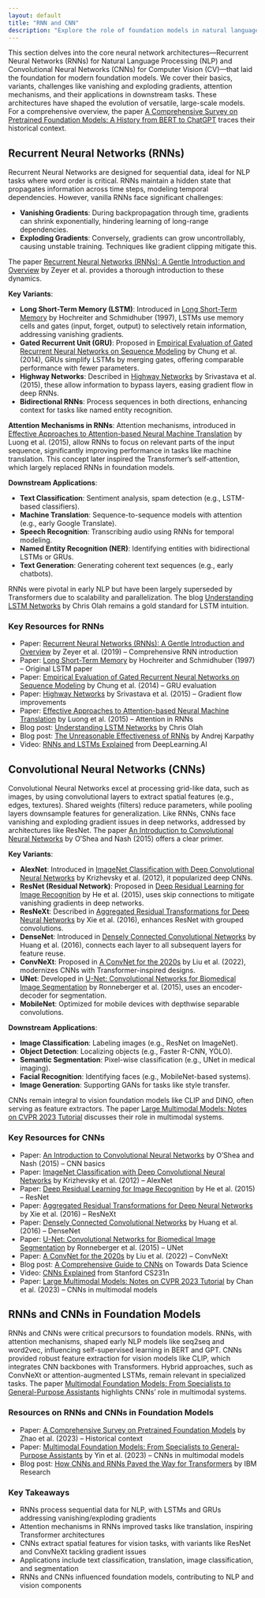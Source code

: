 ```yaml
---
layout: default
title: "RNN and CNN"
description: "Explore the role of foundation models in natural language processing and computer vision tasks."
---
```


<link rel="stylesheet" href="{{ '/assets/css/section-academic.css' | relative_url }}">

<div class="key-concept">
  This section delves into the core neural network architectures—Recurrent Neural Networks (RNNs) for Natural Language Processing (NLP) and Convolutional Neural Networks (CNNs) for Computer Vision (CV)—that laid the foundation for modern foundation models. We cover their basics, variants, challenges like vanishing and exploding gradients, attention mechanisms, and their applications in downstream tasks. These architectures have shaped the evolution of versatile, large-scale models. For a comprehensive overview, the paper <a href="https://arxiv.org/abs/2302.09419">A Comprehensive Survey on Pretrained Foundation Models: A History from BERT to ChatGPT</a> traces their historical context.
</div>

<h2 id="recurrent-neural-networks">Recurrent Neural Networks (RNNs)</h2>

Recurrent Neural Networks are designed for sequential data, ideal for NLP tasks where word order is critical. RNNs maintain a hidden state that propagates information across time steps, modeling temporal dependencies. However, vanilla RNNs face significant challenges:

- **Vanishing Gradients**: During backpropagation through time, gradients can shrink exponentially, hindering learning of long-range dependencies.
- **Exploding Gradients**: Conversely, gradients can grow uncontrollably, causing unstable training. Techniques like gradient clipping mitigate this.

The paper <a href="https://arxiv.org/abs/1909.00029">Recurrent Neural Networks (RNNs): A Gentle Introduction and Overview</a> by Zeyer et al. provides a thorough introduction to these dynamics.

**Key Variants**:

- **Long Short-Term Memory (LSTM)**: Introduced in <a href="https://www.bioinf.jku.at/publications/older/2604.pdf">Long Short-Term Memory</a> by Hochreiter and Schmidhuber (1997), LSTMs use memory cells and gates (input, forget, output) to selectively retain information, addressing vanishing gradients.
- **Gated Recurrent Unit (GRU)**: Proposed in <a href="https://arxiv.org/abs/1412.3555">Empirical Evaluation of Gated Recurrent Neural Networks on Sequence Modeling</a> by Chung et al. (2014), GRUs simplify LSTMs by merging gates, offering comparable performance with fewer parameters.
- **Highway Networks**: Described in <a href="https://arxiv.org/abs/1505.00387">Highway Networks</a> by Srivastava et al. (2015), these allow information to bypass layers, easing gradient flow in deep RNNs.
- **Bidirectional RNNs**: Process sequences in both directions, enhancing context for tasks like named entity recognition.

**Attention Mechanisms in RNNs**:
Attention mechanisms, introduced in <a href="https://arxiv.org/abs/1508.04025">Effective Approaches to Attention-based Neural Machine Translation</a> by Luong et al. (2015), allow RNNs to focus on relevant parts of the input sequence, significantly improving performance in tasks like machine translation. This concept later inspired the Transformer’s self-attention, which largely replaced RNNs in foundation models.

**Downstream Applications**:

- **Text Classification**: Sentiment analysis, spam detection (e.g., LSTM-based classifiers).
- **Machine Translation**: Sequence-to-sequence models with attention (e.g., early Google Translate).
- **Speech Recognition**: Transcribing audio using RNNs for temporal modeling.
- **Named Entity Recognition (NER)**: Identifying entities with bidirectional LSTMs or GRUs.
- **Text Generation**: Generating coherent text sequences (e.g., early chatbots).

RNNs were pivotal in early NLP but have been largely superseded by Transformers due to scalability and parallelization. The blog <a href="https://colah.github.io/posts/2015-08-Understanding-LSTMs/">Understanding LSTM Networks</a> by Chris Olah remains a gold standard for LSTM intuition.

<div class="resource-links">
  <h3>Key Resources for RNNs</h3>
  <ul>
    <li>Paper: <a href="https://arxiv.org/abs/1909.00029">Recurrent Neural Networks (RNNs): A Gentle Introduction and Overview</a> by Zeyer et al. (2019) – Comprehensive RNN introduction</li>
    <li>Paper: <a href="https://www.bioinf.jku.at/publications/older/2604.pdf">Long Short-Term Memory</a> by Hochreiter and Schmidhuber (1997) – Original LSTM paper</li>
    <li>Paper: <a href="https://arxiv.org/abs/1412.3555">Empirical Evaluation of Gated Recurrent Neural Networks on Sequence Modeling</a> by Chung et al. (2014) – GRU evaluation</li>
    <li>Paper: <a href="https://arxiv.org/abs/1505.00387">Highway Networks</a> by Srivastava et al. (2015) – Gradient flow improvements</li>
    <li>Paper: <a href="https://arxiv.org/abs/1508.04025">Effective Approaches to Attention-based Neural Machine Translation</a> by Luong et al. (2015) – Attention in RNNs</li>
    <li>Blog post: <a href="https://colah.github.io/posts/2015-08-Understanding-LSTMs/">Understanding LSTM Networks</a> by Chris Olah</li>
    <li>Blog post: <a href="https://karpathy.github.io/2015/05/21/rnn-effectiveness/">The Unreasonable Effectiveness of RNNs</a> by Andrej Karpathy</li>
    <li>Video: <a href="https://www.youtube.com/watch?v=WCUNPb-5EYI">RNNs and LSTMs Explained</a> from DeepLearning.AI</li>
  </ul>
</div>

<h2 id="convolutional-neural-networks">Convolutional Neural Networks (CNNs)</h2>

Convolutional Neural Networks excel at processing grid-like data, such as images, by using convolutional layers to extract spatial features (e.g., edges, textures). Shared weights (filters) reduce parameters, while pooling layers downsample features for generalization. Like RNNs, CNNs face vanishing and exploding gradient issues in deep networks, addressed by architectures like ResNet. The paper <a href="https://arxiv.org/abs/1511.08458">An Introduction to Convolutional Neural Networks</a> by O’Shea and Nash (2015) offers a clear primer.

**Key Variants**:

- **AlexNet**: Introduced in <a href="https://papers.nips.cc/paper/2012/file/c399862d3b9d6b76c8436e924a68c45b-Paper.pdf">ImageNet Classification with Deep Convolutional Neural Networks</a> by Krizhevsky et al. (2012), it popularized deep CNNs.
- **ResNet (Residual Network)**: Proposed in <a href="https://arxiv.org/abs/1512.03385">Deep Residual Learning for Image Recognition</a> by He et al. (2015), uses skip connections to mitigate vanishing gradients in deep networks.
- **ResNeXt**: Described in <a href="https://arxiv.org/abs/1611.05431">Aggregated Residual Transformations for Deep Neural Networks</a> by Xie et al. (2016), enhances ResNet with grouped convolutions.
- **DenseNet**: Introduced in <a href="https://arxiv.org/abs/1608.06993">Densely Connected Convolutional Networks</a> by Huang et al. (2016), connects each layer to all subsequent layers for feature reuse.
- **ConvNeXt**: Proposed in <a href="https://arxiv.org/abs/2201.03545">A ConvNet for the 2020s</a> by Liu et al. (2022), modernizes CNNs with Transformer-inspired designs.
- **UNet**: Developed in <a href="https://arxiv.org/abs/1505.04597">U-Net: Convolutional Networks for Biomedical Image Segmentation</a> by Ronneberger et al. (2015), uses an encoder-decoder for segmentation.
- **MobileNet**: Optimized for mobile devices with depthwise separable convolutions.

**Downstream Applications**:

- **Image Classification**: Labeling images (e.g., ResNet on ImageNet).
- **Object Detection**: Localizing objects (e.g., Faster R-CNN, YOLO).
- **Semantic Segmentation**: Pixel-wise classification (e.g., UNet in medical imaging).
- **Facial Recognition**: Identifying faces (e.g., MobileNet-based systems).
- **Image Generation**: Supporting GANs for tasks like style transfer.

CNNs remain integral to vision foundation models like CLIP and DINO, often serving as feature extractors. The paper <a href="https://arxiv.org/abs/2307.06942">Large Multimodal Models: Notes on CVPR 2023 Tutorial</a> discusses their role in multimodal systems.

<div class="resource-links">
  <h3>Key Resources for CNNs</h3>
  <ul>
    <li>Paper: <a href="https://arxiv.org/abs/1511.08458">An Introduction to Convolutional Neural Networks</a> by O’Shea and Nash (2015) – CNN basics</li>
    <li>Paper: <a href="https://papers.nips.cc/paper/2012/file/c399862d3b9d6b76c8436e924a68c45b-Paper.pdf">ImageNet Classification with Deep Convolutional Neural Networks</a> by Krizhevsky et al. (2012) – AlexNet</li>
    <li>Paper: <a href="https://arxiv.org/abs/1512.03385">Deep Residual Learning for Image Recognition</a> by He et al. (2015) – ResNet</li>
    <li>Paper: <a href="https://arxiv.org/abs/1611.05431">Aggregated Residual Transformations for Deep Neural Networks</a> by Xie et al. (2016) – ResNeXt</li>
    <li>Paper: <a href="https://arxiv.org/abs/1608.06993">Densely Connected Convolutional Networks</a> by Huang et al. (2016) – DenseNet</li>
    <li>Paper: <a href="https://arxiv.org/abs/1505.04597">U-Net: Convolutional Networks for Biomedical Image Segmentation</a> by Ronneberger et al. (2015) – UNet</li>
    <li>Paper: <a href="https://arxiv.org/abs/2201.03545">A ConvNet for the 2020s</a> by Liu et al. (2022) – ConvNeXt</li>
    <li>Blog post: <a href="https://towardsdatascience.com/a-comprehensive-guide-to-convolutional-neural-networks-the-eli5-way-3bd2b1164a53">A Comprehensive Guide to CNNs</a> on Towards Data Science</li>
    <li>Video: <a href="https://www.youtube.com/watch?v=ArPaAXj9IVg">CNNs Explained</a> from Stanford CS231n</li>
    <li>Paper: <a href="https://arxiv.org/abs/2307.06942">Large Multimodal Models: Notes on CVPR 2023 Tutorial</a> by Chan et al. (2023) – CNNs in multimodal models</li>
  </ul>
</div>

<h2 id="rnn-cnn-in-foundation-models">RNNs and CNNs in Foundation Models</h2>

RNNs and CNNs were critical precursors to foundation models. RNNs, with attention mechanisms, shaped early NLP models like seq2seq and word2vec, influencing self-supervised learning in BERT and GPT. CNNs provided robust feature extraction for vision models like CLIP, which integrates CNN backbones with Transformers. Hybrid approaches, such as ConvNeXt or attention-augmented LSTMs, remain relevant in specialized tasks. The paper <a href="https://arxiv.org/abs/2309.10415">Multimodal Foundation Models: From Specialists to General-Purpose Assistants</a> highlights CNNs’ role in multimodal systems.

<div class="resource-links">
  <h3>Resources on RNNs and CNNs in Foundation Models</h3>
  <ul>
    <li>Paper: <a href="https://arxiv.org/abs/2302.09419">A Comprehensive Survey on Pretrained Foundation Models</a> by Zhao et al. (2023) – Historical context</li>
    <li>Paper: <a href="https://arxiv.org/abs/2309.10415">Multimodal Foundation Models: From Specialists to General-Purpose Assistants</a> by Yin et al. (2023) – CNNs in multimodal models</li>
    <li>Blog post: <a href="https://www.ibm.com/blog/how-cnns-and-rnns-paved-the-way-for-transformers/">How CNNs and RNNs Paved the Way for Transformers</a> by IBM Research</li>
  </ul>
</div>

<div class="summary-section">
  <h3>Key Takeaways</h3>
  <ul>
    <li>RNNs process sequential data for NLP, with LSTMs and GRUs addressing vanishing/exploding gradients</li>
    <li>Attention mechanisms in RNNs improved tasks like translation, inspiring Transformer architectures</li>
    <li>CNNs extract spatial features for vision tasks, with variants like ResNet and ConvNeXt tackling gradient issues</li>
    <li>Applications include text classification, translation, image classification, and segmentation</li>
    <li>RNNs and CNNs influenced foundation models, contributing to NLP and vision components</li>
  </ul>
</div>

<script>
  window.prevSection = "/content/handbooks/foundation-models/section2/";
  window.nextSection = "/content/handbooks/foundation-models/section4/";
</script>
<script src="{{ '/assets/js/section-academic.js' | relative_url }}"></script>
